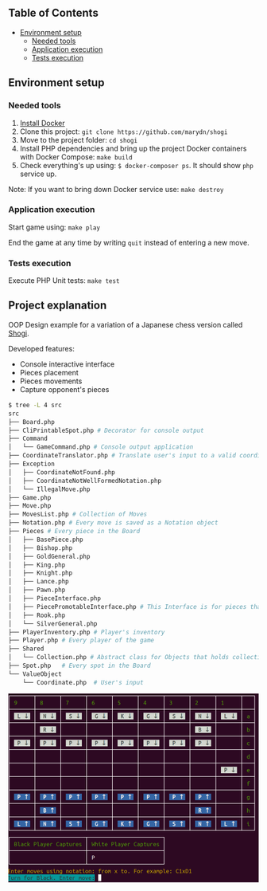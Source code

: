 ## Table of Contents

* [Environment setup](#environment-setup)
  * [Needed tools](#needed-tools)
  * [Application execution](#application-execution)
  * [Tests execution](#tests-execution)
  
## Environment setup

### Needed tools

1. [Install Docker](https://www.docker.com/get-started)
2. Clone this project: `git clone https://github.com/marydn/shogi`
3. Move to the project folder: `cd shogi`
4. Install PHP dependencies and bring up the project Docker containers with Docker Compose: `make build`
5. Check everything's up using: `$ docker-composer ps`. It should show `php` service up.

Note: If you want to bring down Docker service use: `make destroy`

### Application execution

Start game using: `make play`

End the game at any time by writing `quit` instead of entering a new move.

### Tests execution

Execute PHP Unit tests: `make test`

## Project explanation

OOP Design example for a variation of a Japanese chess version called [Shogi](https://en.wikipedia.org/wiki/Shogi).

Developed features:

  * Console interactive interface
  * Pieces placement
  * Pieces movements
  * Capture opponent's pieces
    
```bash
$ tree -L 4 src
src
├── Board.php
├── CliPrintableSpot.php # Decorator for console output
├── Command
│   └── GameCommand.php # Console output application
├── CoordinateTranslator.php # Translate user's input to a valid coordinate to handle internally
├── Exception
│   ├── CoordinateNotFound.php
│   ├── CoordinateNotWellFormedNotation.php
│   └── IllegalMove.php
├── Game.php
├── Move.php
├── MovesList.php # Collection of Moves
├── Notation.php # Every move is saved as a Notation object
├── Pieces # Every piece in the Board
│   ├── BasePiece.php
│   ├── Bishop.php
│   ├── GoldGeneral.php
│   ├── King.php
│   ├── Knight.php
│   ├── Lance.php
│   ├── Pawn.php
│   ├── PieceInterface.php
│   ├── PiecePromotableInterface.php # This Interface is for pieces that can be promoted
│   ├── Rook.php
│   └── SilverGeneral.php
├── PlayerInventory.php # Player's inventory
├── Player.php # Every player of the game
├── Shared
│   └── Collection.php # Abstract class for Objects that holds collections
├── Spot.php   # Every spot in the Board
└── ValueObject
    └── Coordinate.php  # User's input
```

![image info](./doc/images/demo.png)